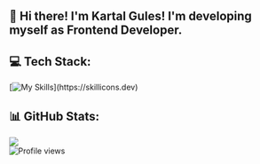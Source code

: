 ## :wave: Hi there! I'm **Kartal Gules**! I'm developing myself as Frontend Developer.

## 💻 Tech Stack:
[![My Skills](https://skillicons.dev/icons?i=html,css,tailwind,js,react,nodejs,express,ts,nextjs,mongodb,postgres,postman,)](https://skillicons.dev) 

## 📊 GitHub Stats:
![](https://github-readme-stats.vercel.app/api?username=kartalgules&theme=tokyonight&hide_border=false&include_all_commits=false&count_private=false)<br/>
![Profile views](https://gpvc.arturio.dev/kartalgules)  


<!--
**kartalgules/kartalgules** is a ✨ _special_ ✨ repository because its `README.md` (this file) appears on your GitHub profile.

Here are some ideas to get you started:

- 🔭 I’m currently working on ...
- 🌱 I’m currently learning ...
- 👯 I’m looking to collaborate on ...
- 🤔 I’m looking for help with ...
- 💬 Ask me about ...
- 📫 How to reach me: ...
- 😄 Pronouns: ...
- ⚡ Fun fact: ...
-->
